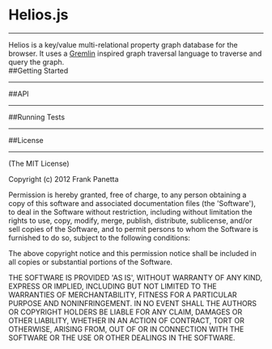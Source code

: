 # Helios.js #  
___
Helios is a key/value multi-relational property graph database for the browser. It uses a [Gremlin](http://gremlin.tinkerpop.com) inspired graph traversal language to traverse and query the graph.  
##Getting Started  
___
##API
___
##Running Tests  
___
##License
___
(The MIT License)

Copyright (c) 2012 Frank Panetta

Permission is hereby granted, free of charge, to any person obtaining a copy of this software and associated documentation files (the 'Software'), to deal in the Software without restriction, including without limitation the rights to use, copy, modify, merge, publish, distribute, sublicense, and/or sell copies of the Software, and to permit persons to whom the Software is furnished to do so, subject to the following conditions:

The above copyright notice and this permission notice shall be included in all copies or substantial portions of the Software.

THE SOFTWARE IS PROVIDED 'AS IS', WITHOUT WARRANTY OF ANY KIND, EXPRESS OR IMPLIED, INCLUDING BUT NOT LIMITED TO THE WARRANTIES OF MERCHANTABILITY, FITNESS FOR A PARTICULAR PURPOSE AND NONINFRINGEMENT. IN NO EVENT SHALL THE AUTHORS OR COPYRIGHT HOLDERS BE LIABLE FOR ANY CLAIM, DAMAGES OR OTHER LIABILITY, WHETHER IN AN ACTION OF CONTRACT, TORT OR OTHERWISE, ARISING FROM, OUT OF OR IN CONNECTION WITH THE SOFTWARE OR THE USE OR OTHER DEALINGS IN THE SOFTWARE.